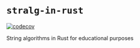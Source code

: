 # `stralg-in-rust`

[![codecov](https://codecov.io/gh/mailund/stralg-in-rust/branch/main/graph/badge.svg)](https://codecov.io/gh/mailund/stralg-in-rust)

String algorithms in Rust for educational purposes
